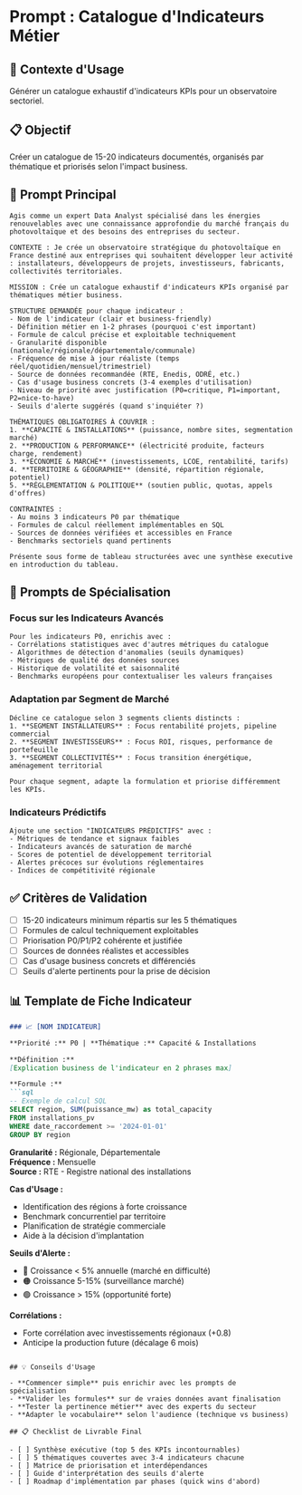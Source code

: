 # Prompt : Catalogue d'Indicateurs Métier

## 🎯 Contexte d'Usage
Générer un catalogue exhaustif d'indicateurs KPIs pour un observatoire sectoriel.

## 📋 Objectif
Créer un catalogue de 15-20 indicateurs documentés, organisés par thématique et priorisés selon l'impact business.

## 🤖 Prompt Principal

```
Agis comme un expert Data Analyst spécialisé dans les énergies renouvelables avec une connaissance approfondie du marché français du photovoltaïque et des besoins des entreprises du secteur.

CONTEXTE : Je crée un observatoire stratégique du photovoltaïque en France destiné aux entreprises qui souhaitent développer leur activité : installateurs, développeurs de projets, investisseurs, fabricants, collectivités territoriales.

MISSION : Crée un catalogue exhaustif d'indicateurs KPIs organisé par thématiques métier business.

STRUCTURE DEMANDÉE pour chaque indicateur :
- Nom de l'indicateur (clair et business-friendly)
- Définition métier en 1-2 phrases (pourquoi c'est important)
- Formule de calcul précise et exploitable techniquement
- Granularité disponible (nationale/régionale/départementale/communale)
- Fréquence de mise à jour réaliste (temps réel/quotidien/mensuel/trimestriel)
- Source de données recommandée (RTE, Enedis, ODRÉ, etc.)
- Cas d'usage business concrets (3-4 exemples d'utilisation)
- Niveau de priorité avec justification (P0=critique, P1=important, P2=nice-to-have)
- Seuils d'alerte suggérés (quand s'inquiéter ?)

THÉMATIQUES OBLIGATOIRES À COUVRIR :
1. **CAPACITÉ & INSTALLATIONS** (puissance, nombre sites, segmentation marché)
2. **PRODUCTION & PERFORMANCE** (électricité produite, facteurs charge, rendement)
3. **ÉCONOMIE & MARCHÉ** (investissements, LCOE, rentabilité, tarifs)
4. **TERRITOIRE & GÉOGRAPHIE** (densité, répartition régionale, potentiel)
5. **RÉGLEMENTATION & POLITIQUE** (soutien public, quotas, appels d'offres)

CONTRAINTES :
- Au moins 3 indicateurs P0 par thématique
- Formules de calcul réellement implémentables en SQL
- Sources de données vérifiées et accessibles en France
- Benchmarks sectoriels quand pertinents

Présente sous forme de tableau structurées avec une synthèse executive en introduction du tableau.
```

## 🔧 Prompts de Spécialisation

### Focus sur les Indicateurs Avancés
```
Pour les indicateurs P0, enrichis avec :
- Corrélations statistiques avec d'autres métriques du catalogue
- Algorithmes de détection d'anomalies (seuils dynamiques)
- Métriques de qualité des données sources
- Historique de volatilité et saisonnalité
- Benchmarks européens pour contextualiser les valeurs françaises
```

### Adaptation par Segment de Marché
```
Décline ce catalogue selon 3 segments clients distincts :
1. **SEGMENT INSTALLATEURS** : Focus rentabilité projets, pipeline commercial
2. **SEGMENT INVESTISSEURS** : Focus ROI, risques, performance de portefeuille
3. **SEGMENT COLLECTIVITÉS** : Focus transition énergétique, aménagement territorial

Pour chaque segment, adapte la formulation et priorise différemment les KPIs.
```

### Indicateurs Prédictifs
```
Ajoute une section "INDICATEURS PRÉDICTIFS" avec :
- Métriques de tendance et signaux faibles
- Indicateurs avancés de saturation de marché
- Scores de potentiel de développement territorial
- Alertes précoces sur évolutions réglementaires
- Indices de compétitivité régionale
```

## ✅ Critères de Validation

- [ ] 15-20 indicateurs minimum répartis sur les 5 thématiques
- [ ] Formules de calcul techniquement exploitables
- [ ] Priorisation P0/P1/P2 cohérente et justifiée
- [ ] Sources de données réalistes et accessibles
- [ ] Cas d'usage business concrets et différenciés
- [ ] Seuils d'alerte pertinents pour la prise de décision

## 📊 Template de Fiche Indicateur

```markdown
### 📈 [NOM INDICATEUR]

**Priorité :** P0 | **Thématique :** Capacité & Installations

**Définition :** 
[Explication business de l'indicateur en 2 phrases max]

**Formule :**
```sql
-- Exemple de calcul SQL
SELECT region, SUM(puissance_mw) as total_capacity
FROM installations_pv 
WHERE date_raccordement >= '2024-01-01'
GROUP BY region
```

**Granularité :** Régionale, Départementale  
**Fréquence :** Mensuelle  
**Source :** RTE - Registre national des installations

**Cas d'Usage :**
- Identification des régions à forte croissance
- Benchmark concurrentiel par territoire  
- Planification de stratégie commerciale
- Aide à la décision d'implantation

**Seuils d'Alerte :**
- 🔴 Croissance < 5% annuelle (marché en difficulté)
- 🟠 Croissance 5-15% (surveillance marché)
- 🟢 Croissance > 15% (opportunité forte)

**Corrélations :**
- Forte corrélation avec investissements régionaux (+0.8)
- Anticipe la production future (décalage 6 mois)
```

## 💡 Conseils d'Usage

- **Commencer simple** puis enrichir avec les prompts de spécialisation
- **Valider les formules** sur de vraies données avant finalisation
- **Tester la pertinence métier** avec des experts du secteur
- **Adapter le vocabulaire** selon l'audience (technique vs business)

## 📋 Checklist de Livrable Final

- [ ] Synthèse exécutive (top 5 des KPIs incontournables)
- [ ] 5 thématiques couvertes avec 3-4 indicateurs chacune
- [ ] Matrice de priorisation et interdépendances
- [ ] Guide d'interprétation des seuils d'alerte
- [ ] Roadmap d'implémentation par phases (quick wins d'abord)
